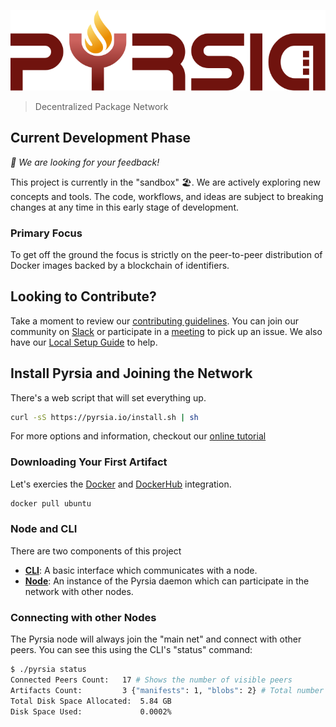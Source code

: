 ![logo](https://raw.githubusercontent.com/pyrsia/.github/main/images/logo-color.svg)

> Decentralized Package Network

## Current Development Phase

_📢 We are looking for your feedback!_

This project is currently in the "sandbox" 🏖️. We are actively exploring new concepts and tools.
The code, workflows, and ideas are subject to breaking changes at any time in this early stage of development.

### Primary Focus

To get off the ground the focus is strictly on the peer-to-peer distribution of Docker images backed by a blockchain of identifiers.

## Looking to Contribute?

Take a moment to review our [contributing guidelines](https://github.com/pyrsia/.github/blob/main/contributing.md).
You can join our community on [Slack](https://openssf.slack.com/archives/C02RC7Y5EUV) or participate in a [meeting](https://pyrsia.io/events/) to pick up an issue. We also have our [Local Setup Guide](docs/local_dev_setup.md) to help.

## Install Pyrsia and Joining the Network

There's a web script that will set everything up.

```sh
curl -sS https://pyrsia.io/install.sh | sh
```

For more options and information, checkout our [online tutorial](https://pyrsia.io/guides/userguide/installation-and-support/ubuntu-installation/)

### Downloading Your First Artifact

Let's exercies the [Docker](https://www.docker.com/) and [DockerHub](https://hub.docker.com/) integration.

```sh
docker pull ubuntu
```

### Node and CLI

There are two components of this project

-   **[CLI](pyrsia_cli/)**: A basic interface which communicates with a node.
-   **[Node](pyrsia_node/)**: An instance of the Pyrsia daemon which can participate in the network with other nodes.

### Connecting with other Nodes

The Pyrsia node will always join the "main net" and connect with other peers. You can see this using the CLI's "status" command:

```sh
$ ./pyrsia status
Connected Peers Count:   17 # Shows the number of visible peers
Artifacts Count:         3 {"manifests": 1, "blobs": 2} # Total number of artifacts cached locally
Total Disk Space Allocated:  5.84 GB
Disk Space Used:             0.0002%
```
